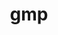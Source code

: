 ---
title: "gmp"
layout: cache
categories: [package, develop]
meta: {"compilers": ["apple-clang@16.0.0", "cce@18.0.0", "gcc@10.5.0", "gcc@11.1.0", "gcc@11.4.0", "gcc@12.4.0", "gcc@13.2.0", "gcc@13.3.0", "gcc@7.5.0", "intel-oneapi-compilers@2024.1.0", "intel-oneapi-compilers@2025.1.0"], "num_specs": 186, "num_specs_by_stack": {"aws-pcluster-neoverse_v1": 15, "aws-pcluster-x86_64_v4": 30, "data-vis-sdk": 13, "developer-tools-aarch64-linux-gnu": 13, "developer-tools-darwin": 11, "developer-tools-x86_64_v3-linux-gnu": 13, "e4s": 26, "e4s-cray-rhel": 11, "e4s-neoverse-v2": 13, "e4s-oneapi": 15, "hep": 12, "ml-linux-x86_64-rocm": 13, "radiuss": 13, "root": 186, "tutorial": 13}, "oss": ["amzn2", "centos7", "rhel8", "sequoia", "ubuntu18.04", "ubuntu20.04", "ubuntu22.04", "ubuntu24.04"], "platforms": ["darwin", "linux"], "stacks": ["aws-pcluster-neoverse_v1", "aws-pcluster-x86_64_v4", "data-vis-sdk", "developer-tools-aarch64-linux-gnu", "developer-tools-darwin", "developer-tools-x86_64_v3-linux-gnu", "e4s", "e4s-cray-rhel", "e4s-neoverse-v2", "e4s-oneapi", "hep", "ml-linux-x86_64-rocm", "radiuss", "root", "tutorial"], "targets": ["aarch64", "neoverse_v1", "neoverse_v2", "x86_64_v3", "x86_64_v4"], "versions": ["6.3.0"]}
spec_details: [{"compiler": "intel-oneapi-compilers@2025.1.0", "hash": "22mwr4eu37yvtjeoabzwopyov4tyhgji", "os": "ubuntu22.04", "platform": "linux", "size": "-", "stacks": ["e4s-oneapi", "root"], "target": "x86_64_v3", "variants": ["build_system=autotools", "+cxx", "libs:=shared,static"], "versions": ["6.3.0"]}, {"compiler": "gcc@13.3.0", "hash": "2p6hdxpoyzljhsq7pcexn7se7n7cxyxs", "os": "rhel8", "platform": "linux", "size": "-", "stacks": ["developer-tools-aarch64-linux-gnu", "root"], "target": "aarch64", "variants": ["build_system=autotools", "+cxx", "libs:=shared,static"], "versions": ["6.3.0"]}, {"compiler": "gcc@11.4.0", "hash": "2uw2f3w5pfkid2fe7euubrr3kjvoq7iy", "os": "ubuntu22.04", "platform": "linux", "size": "-", "stacks": ["e4s-neoverse-v2", "root"], "target": "neoverse_v2", "variants": ["build_system=autotools", "+cxx", "libs:=shared,static"], "versions": ["6.3.0"]}, {"compiler": "gcc@11.1.0", "hash": "32utyn6e3444jp3uegiwkj7fkcjdov2r", "os": "ubuntu20.04", "platform": "linux", "size": "-", "stacks": ["data-vis-sdk", "root"], "target": "x86_64_v3", "variants": ["build_system=autotools", "+cxx", "libs:=shared,static"], "versions": ["6.3.0"]}, {"compiler": "cce@18.0.0", "hash": "33qlcctw7z734azdfnux5e6njz53djd6", "os": "rhel8", "platform": "linux", "size": "-", "stacks": ["e4s-cray-rhel", "root"], "target": "x86_64_v3", "variants": ["build_system=autotools", "+cxx", "libs:=shared,static"], "versions": ["6.3.0"]}, {"compiler": "gcc@13.2.0", "hash": "345w4rcr74xnojqvqjvlx5mxvovymrc7", "os": "ubuntu24.04", "platform": "linux", "size": "-", "stacks": ["ml-linux-x86_64-rocm", "root"], "target": "x86_64_v3", "variants": ["build_system=autotools", "+cxx", "libs:=shared,static"], "versions": ["6.3.0"]}, {"compiler": "gcc@11.1.0", "hash": "34cuxdt36sucwsy5wdi3ktr3zg5tqb3m", "os": "ubuntu20.04", "platform": "linux", "size": "-", "stacks": ["data-vis-sdk", "root"], "target": "x86_64_v3", "variants": ["build_system=autotools", "+cxx", "libs:=shared,static"], "versions": ["6.3.0"]}, {"compiler": "apple-clang@16.0.0", "hash": "35j652xv5ccl2bsd4sbuvhcbqypxo3ps", "os": "sequoia", "platform": "darwin", "size": "-", "stacks": ["developer-tools-darwin", "root"], "target": "aarch64", "variants": ["build_system=autotools", "+cxx", "libs:=shared,static"], "versions": ["6.3.0"]}, {"compiler": "intel-oneapi-compilers@2025.1.0", "hash": "3hthpviut6crvnf74m5m2xl2hm3qs6ey", "os": "ubuntu22.04", "platform": "linux", "size": "-", "stacks": ["e4s-oneapi", "root"], "target": "x86_64_v3", "variants": ["build_system=autotools", "+cxx", "libs:=shared,static"], "versions": ["6.3.0"]}, {"compiler": "gcc@11.4.0", "hash": "3oty4dgvnk5jidlf6kgkpcsmhihsfex2", "os": "ubuntu22.04", "platform": "linux", "size": "-", "stacks": ["e4s", "hep", "root", "tutorial"], "target": "x86_64_v3", "variants": ["build_system=autotools", "+cxx", "libs:=shared,static"], "versions": ["6.3.0"]}, {"compiler": "gcc@13.2.0", "hash": "3solqfmsrtaicdvpcdipwxdwsbvedu2m", "os": "ubuntu24.04", "platform": "linux", "size": "-", "stacks": ["ml-linux-x86_64-rocm", "root"], "target": "x86_64_v3", "variants": ["build_system=autotools", "+cxx", "libs:=shared,static"], "versions": ["6.3.0"]}, {"compiler": "gcc@11.4.0", "hash": "42zutjl5tc7jpolbd2i5afncf3qerv3y", "os": "ubuntu22.04", "platform": "linux", "size": "-", "stacks": ["e4s", "root"], "target": "x86_64_v3", "variants": ["build_system=autotools", "+cxx", "libs:=shared,static"], "versions": ["6.3.0"]}, {"compiler": "gcc@11.4.0", "hash": "43dd27mjhbqobudxmo7kbvd67q5dfb57", "os": "ubuntu22.04", "platform": "linux", "size": "-", "stacks": ["e4s", "hep", "root", "tutorial"], "target": "x86_64_v3", "variants": ["build_system=autotools", "+cxx", "libs:=shared,static"], "versions": ["6.3.0"]}, {"compiler": "intel-oneapi-compilers@2025.1.0", "hash": "46zox6nvqhq6e25p2l62aumhgwicq6do", "os": "ubuntu22.04", "platform": "linux", "size": "-", "stacks": ["e4s-oneapi", "root"], "target": "x86_64_v3", "variants": ["build_system=autotools", "+cxx", "libs:=shared,static"], "versions": ["6.3.0"]}, {"compiler": "gcc@11.4.0", "hash": "4dnb6vp67ccuhqu6psyjytu6vmo3g3ny", "os": "ubuntu22.04", "platform": "linux", "size": "-", "stacks": ["e4s", "root"], "target": "x86_64_v3", "variants": ["build_system=autotools", "+cxx", "libs:=shared,static"], "versions": ["6.3.0"]}, {"compiler": "intel-oneapi-compilers@2024.1.0", "hash": "4nkxyv5bewvqahlqxn2akkshwloe2tss", "os": "amzn2", "platform": "linux", "size": "-", "stacks": ["aws-pcluster-x86_64_v4", "root"], "target": "x86_64_v3", "variants": ["build_system=autotools", "+cxx", "libs:=shared,static"], "versions": ["6.3.0"]}, {"compiler": "gcc@12.4.0", "hash": "4pkudsc2uhdfwjfmjjsw2fxmo2yr4ecg", "os": "amzn2", "platform": "linux", "size": "-", "stacks": ["aws-pcluster-neoverse_v1", "root"], "target": "neoverse_v1", "variants": ["build_system=autotools", "+cxx", "libs:=shared,static"], "versions": ["6.3.0"]}, {"compiler": "gcc@11.4.0", "hash": "4sgfqijzldp35hp44wslo3aa6azh7crs", "os": "ubuntu22.04", "platform": "linux", "size": "-", "stacks": ["e4s-neoverse-v2", "root"], "target": "neoverse_v2", "variants": ["build_system=autotools", "+cxx", "libs:=shared,static"], "versions": ["6.3.0"]}, {"compiler": "gcc@10.5.0", "hash": "4yxdwkz43fsq3lpdf7t244r2hdxsrye3", "os": "centos7", "platform": "linux", "size": "-", "stacks": ["developer-tools-x86_64_v3-linux-gnu", "root"], "target": "x86_64_v3", "variants": ["build_system=autotools", "+cxx", "libs:=shared,static"], "versions": ["6.3.0"]}, {"compiler": "apple-clang@16.0.0", "hash": "52b3rnzz2bmqqbmnz6oi2le2nyeqw3ew", "os": "sequoia", "platform": "darwin", "size": "-", "stacks": ["developer-tools-darwin", "root"], "target": "aarch64", "variants": ["build_system=autotools", "+cxx", "libs:=shared,static"], "versions": ["6.3.0"]}, {"compiler": "intel-oneapi-compilers@2025.1.0", "hash": "552vj4hjvplozfyf2iy3n5ftt2b7kwdr", "os": "ubuntu22.04", "platform": "linux", "size": "-", "stacks": ["e4s-oneapi", "root"], "target": "x86_64_v3", "variants": ["build_system=autotools", "+cxx", "libs:=shared,static"], "versions": ["6.3.0"]}, {"compiler": "apple-clang@16.0.0", "hash": "5hrj4f5obtqnvjfwlaw6h767iiukykwm", "os": "sequoia", "platform": "darwin", "size": "-", "stacks": ["developer-tools-darwin", "root"], "target": "aarch64", "variants": ["build_system=autotools", "+cxx", "libs:=shared,static"], "versions": ["6.3.0"]}, {"compiler": "gcc@13.2.0", "hash": "5vl3bqw7m7jhmsjubwbr7ntnox6qklbu", "os": "ubuntu24.04", "platform": "linux", "size": "-", "stacks": ["ml-linux-x86_64-rocm", "root"], "target": "x86_64_v3", "variants": ["build_system=autotools", "+cxx", "libs:=shared,static"], "versions": ["6.3.0"]}, {"compiler": "gcc@13.2.0", "hash": "5xwlox6mnv6fzfp2zcv7pugnv3kr3nvy", "os": "ubuntu24.04", "platform": "linux", "size": "-", "stacks": ["ml-linux-x86_64-rocm", "root"], "target": "x86_64_v3", "variants": ["build_system=autotools", "+cxx", "libs:=shared,static"], "versions": ["6.3.0"]}, {"compiler": "gcc@13.3.0", "hash": "5ytzekq37qfdoukqgjyhl35jcfhg7uyd", "os": "rhel8", "platform": "linux", "size": "-", "stacks": ["developer-tools-aarch64-linux-gnu", "root"], "target": "aarch64", "variants": ["build_system=autotools", "+cxx", "libs:=shared,static"], "versions": ["6.3.0"]}, {"compiler": "gcc@11.1.0", "hash": "5z5t2rxgqhxu6n5hbzcje2rdpwdectug", "os": "ubuntu20.04", "platform": "linux", "size": "-", "stacks": ["data-vis-sdk", "root"], "target": "x86_64_v3", "variants": ["build_system=autotools", "+cxx", "libs:=shared,static"], "versions": ["6.3.0"]}, {"compiler": "intel-oneapi-compilers@2024.1.0", "hash": "5zqpmi47yeffvdblqc44srtvgzvv334c", "os": "amzn2", "platform": "linux", "size": "-", "stacks": ["aws-pcluster-x86_64_v4", "root"], "target": "x86_64_v3", "variants": ["build_system=autotools", "+cxx", "libs:=shared,static"], "versions": ["6.3.0"]}, {"compiler": "gcc@11.1.0", "hash": "62ptgqdc7kenaoyw5xezxljykogtvqnv", "os": "ubuntu20.04", "platform": "linux", "size": "-", "stacks": ["data-vis-sdk", "root"], "target": "x86_64_v3", "variants": ["build_system=autotools", "+cxx", "libs:=shared,static"], "versions": ["6.3.0"]}, {"compiler": "intel-oneapi-compilers@2025.1.0", "hash": "6kzpzy67bzjjnrmfnmuyb2cmq6h4gzt3", "os": "ubuntu22.04", "platform": "linux", "size": "-", "stacks": ["e4s-oneapi", "root"], "target": "x86_64_v3", "variants": ["build_system=autotools", "+cxx", "libs:=shared,static"], "versions": ["6.3.0"]}, {"compiler": "gcc@12.4.0", "hash": "6weyyp4nwvxtw7gtrlkxxelepfta5z2c", "os": "amzn2", "platform": "linux", "size": "-", "stacks": ["aws-pcluster-neoverse_v1", "root"], "target": "neoverse_v1", "variants": ["build_system=autotools", "+cxx", "libs:=shared,static"], "versions": ["6.3.0"]}, {"compiler": "cce@18.0.0", "hash": "6xqih2pcuwdjqugmpi6hvlv4vhtibxma", "os": "rhel8", "platform": "linux", "size": "-", "stacks": ["e4s-cray-rhel", "root"], "target": "x86_64_v3", "variants": ["build_system=autotools", "+cxx", "libs:=shared,static"], "versions": ["6.3.0"]}, {"compiler": "gcc@10.5.0", "hash": "75srzxvknrtiemglfogykvf2wgdgiucn", "os": "centos7", "platform": "linux", "size": "-", "stacks": ["developer-tools-x86_64_v3-linux-gnu", "root"], "target": "x86_64_v3", "variants": ["build_system=autotools", "+cxx", "libs:=shared,static"], "versions": ["6.3.0"]}, {"compiler": "intel-oneapi-compilers@2025.1.0", "hash": "76cjj6w3vlgac55yuiouzglofnfqhuuq", "os": "ubuntu22.04", "platform": "linux", "size": "-", "stacks": ["e4s-oneapi", "root"], "target": "x86_64_v3", "variants": ["build_system=autotools", "+cxx", "libs:=shared,static"], "versions": ["6.3.0"]}, {"compiler": "gcc@11.1.0", "hash": "76kw3cm75of2scmcxyzoakrsphlpunl4", "os": "ubuntu20.04", "platform": "linux", "size": "-", "stacks": ["data-vis-sdk", "root"], "target": "x86_64_v3", "variants": ["build_system=autotools", "+cxx", "libs:=shared,static"], "versions": ["6.3.0"]}, {"compiler": "gcc@13.3.0", "hash": "7accsccym74nyaalncchfrigayjubcgy", "os": "rhel8", "platform": "linux", "size": "-", "stacks": ["developer-tools-aarch64-linux-gnu", "root"], "target": "aarch64", "variants": ["build_system=autotools", "+cxx", "libs:=shared,static"], "versions": ["6.3.0"]}, {"compiler": "intel-oneapi-compilers@2024.1.0", "hash": "7f4fgmrgffwcfbbeam3morpeeesa2u7h", "os": "amzn2", "platform": "linux", "size": "-", "stacks": ["aws-pcluster-x86_64_v4", "root"], "target": "x86_64_v3", "variants": ["build_system=autotools", "+cxx", "libs:=shared,static"], "versions": ["6.3.0"]}, {"compiler": "intel-oneapi-compilers@2024.1.0", "hash": "7hajyvvplpvu5zwxryo7obxa4spxw6ac", "os": "amzn2", "platform": "linux", "size": "-", "stacks": ["aws-pcluster-x86_64_v4", "root"], "target": "x86_64_v4", "variants": ["build_system=autotools", "+cxx", "libs:=shared,static"], "versions": ["6.3.0"]}, {"compiler": "intel-oneapi-compilers@2024.1.0", "hash": "7lyuargc3s2lshanwh7z3sjvffji3ici", "os": "amzn2", "platform": "linux", "size": "-", "stacks": ["aws-pcluster-x86_64_v4", "root"], "target": "x86_64_v4", "variants": ["build_system=autotools", "+cxx", "libs:=shared,static"], "versions": ["6.3.0"]}, {"compiler": "gcc@7.5.0", "hash": "7mb6ximyt4wvduwpesint3aqea4mruhn", "os": "ubuntu18.04", "platform": "linux", "size": "-", "stacks": ["radiuss", "root"], "target": "x86_64_v3", "variants": ["build_system=autotools", "+cxx", "libs:=shared,static"], "versions": ["6.3.0"]}, {"compiler": "intel-oneapi-compilers@2024.1.0", "hash": "7n7fewfwbbgyvurveqzznlouovl6wzsj", "os": "amzn2", "platform": "linux", "size": "-", "stacks": ["aws-pcluster-x86_64_v4", "root"], "target": "x86_64_v4", "variants": ["build_system=autotools", "+cxx", "libs:=shared,static"], "versions": ["6.3.0"]}, {"compiler": "gcc@13.2.0", "hash": "7yrekinio7ufub2xmikilfngurr6sgnk", "os": "ubuntu24.04", "platform": "linux", "size": "-", "stacks": ["ml-linux-x86_64-rocm", "root"], "target": "x86_64_v3", "variants": ["build_system=autotools", "+cxx", "libs:=shared,static"], "versions": ["6.3.0"]}, {"compiler": "intel-oneapi-compilers@2024.1.0", "hash": "ajm4k5eibud2ce5sljebtqkx23lhfprd", "os": "amzn2", "platform": "linux", "size": "-", "stacks": ["aws-pcluster-x86_64_v4", "root"], "target": "x86_64_v3", "variants": ["build_system=autotools", "+cxx", "libs:=shared,static"], "versions": ["6.3.0"]}, {"compiler": "gcc@7.5.0", "hash": "aobfdphtdnuwlqlr7flnyyy7emu4wxhf", "os": "ubuntu18.04", "platform": "linux", "size": "-", "stacks": ["radiuss", "root"], "target": "x86_64_v3", "variants": ["build_system=autotools", "+cxx", "libs:=shared,static"], "versions": ["6.3.0"]}, {"compiler": "apple-clang@16.0.0", "hash": "au7p3hxymc6diidfgfinax2ggguvycnn", "os": "sequoia", "platform": "darwin", "size": "-", "stacks": ["developer-tools-darwin", "root"], "target": "aarch64", "variants": ["build_system=autotools", "+cxx", "libs:=shared,static"], "versions": ["6.3.0"]}, {"compiler": "intel-oneapi-compilers@2024.1.0", "hash": "b4vfalbcqo7pobu2vxrok6b255g34shy", "os": "amzn2", "platform": "linux", "size": "-", "stacks": ["aws-pcluster-x86_64_v4", "root"], "target": "x86_64_v4", "variants": ["build_system=autotools", "+cxx", "libs:=shared,static"], "versions": ["6.3.0"]}, {"compiler": "gcc@11.4.0", "hash": "b6d3nuwfyzcvhne57frbznvo4dc5cwy5", "os": "ubuntu22.04", "platform": "linux", "size": "-", "stacks": ["e4s-neoverse-v2", "root"], "target": "neoverse_v2", "variants": ["build_system=autotools", "+cxx", "libs:=shared,static"], "versions": ["6.3.0"]}, {"compiler": "gcc@11.4.0", "hash": "ben5dhzb6522nh22ana37sd6x4abhf7z", "os": "ubuntu22.04", "platform": "linux", "size": "-", "stacks": ["e4s", "root"], "target": "x86_64_v3", "variants": ["build_system=autotools", "+cxx", "libs:=shared,static"], "versions": ["6.3.0"]}, {"compiler": "gcc@7.5.0", "hash": "binttwxwyucorg7ii7e6xoguyrxc2yxi", "os": "ubuntu18.04", "platform": "linux", "size": "-", "stacks": ["radiuss", "root"], "target": "x86_64_v3", "variants": ["build_system=autotools", "+cxx", "libs:=shared,static"], "versions": ["6.3.0"]}, {"compiler": "intel-oneapi-compilers@2024.1.0", "hash": "bj5zplcpaygowidanyttrueusa67dddc", "os": "amzn2", "platform": "linux", "size": "-", "stacks": ["aws-pcluster-x86_64_v4", "root"], "target": "x86_64_v3", "variants": ["build_system=autotools", "+cxx", "libs:=shared,static"], "versions": ["6.3.0"]}, {"compiler": "gcc@13.3.0", "hash": "blqfoxzuoox2n6vib27x2iiexw5nlzat", "os": "rhel8", "platform": "linux", "size": "-", "stacks": ["developer-tools-aarch64-linux-gnu", "root"], "target": "aarch64", "variants": ["build_system=autotools", "+cxx", "libs:=shared,static"], "versions": ["6.3.0"]}, {"compiler": "gcc@11.1.0", "hash": "cbvj4kkidggi47aibtfs5niwnj4lcbj7", "os": "ubuntu20.04", "platform": "linux", "size": "-", "stacks": ["data-vis-sdk", "root"], "target": "x86_64_v3", "variants": ["build_system=autotools", "+cxx", "libs:=shared,static"], "versions": ["6.3.0"]}, {"compiler": "gcc@11.4.0", "hash": "ceht7u6mjcjigoiwqv2wbrw35wdiu46o", "os": "ubuntu22.04", "platform": "linux", "size": "-", "stacks": ["e4s-neoverse-v2", "root"], "target": "neoverse_v2", "variants": ["build_system=autotools", "+cxx", "libs:=shared,static"], "versions": ["6.3.0"]}, {"compiler": "intel-oneapi-compilers@2024.1.0", "hash": "cny7qfc4edvt3vzwokb2lmxwx2tro632", "os": "amzn2", "platform": "linux", "size": "-", "stacks": ["aws-pcluster-x86_64_v4", "root"], "target": "x86_64_v4", "variants": ["build_system=autotools", "+cxx", "libs:=shared,static"], "versions": ["6.3.0"]}, {"compiler": "intel-oneapi-compilers@2025.1.0", "hash": "coqccqwkqnrbri3hy5l3jalwv4soh6ux", "os": "ubuntu22.04", "platform": "linux", "size": "-", "stacks": ["e4s-oneapi", "root"], "target": "x86_64_v3", "variants": ["build_system=autotools", "+cxx", "libs:=shared,static"], "versions": ["6.3.0"]}, {"compiler": "gcc@10.5.0", "hash": "czjzatvipfv42dwhivoa63xqosc6cr3h", "os": "centos7", "platform": "linux", "size": "-", "stacks": ["developer-tools-x86_64_v3-linux-gnu", "root"], "target": "x86_64_v3", "variants": ["build_system=autotools", "+cxx", "libs:=shared,static"], "versions": ["6.3.0"]}, {"compiler": "gcc@13.2.0", "hash": "d3e5ticvxvescik3xfoqll6cug5nvuaw", "os": "ubuntu24.04", "platform": "linux", "size": "-", "stacks": ["ml-linux-x86_64-rocm", "root"], "target": "x86_64_v3", "variants": ["build_system=autotools", "+cxx", "libs:=shared,static"], "versions": ["6.3.0"]}, {"compiler": "apple-clang@16.0.0", "hash": "dco7auswxrbkv3rqnbcnab3m7o5inaut", "os": "sequoia", "platform": "darwin", "size": "-", "stacks": ["developer-tools-darwin", "root"], "target": "aarch64", "variants": ["build_system=autotools", "+cxx", "libs:=shared,static"], "versions": ["6.3.0"]}, {"compiler": "gcc@13.2.0", "hash": "dgp3ypfhaj3jyms544zbwtd6vgzlpsod", "os": "ubuntu24.04", "platform": "linux", "size": "-", "stacks": ["ml-linux-x86_64-rocm", "root"], "target": "x86_64_v3", "variants": ["build_system=autotools", "+cxx", "libs:=shared,static"], "versions": ["6.3.0"]}, {"compiler": "gcc@10.5.0", "hash": "dlr5malq7x56blzsq3jyptwmdnijrawz", "os": "centos7", "platform": "linux", "size": "-", "stacks": ["developer-tools-x86_64_v3-linux-gnu", "root"], "target": "x86_64_v3", "variants": ["build_system=autotools", "+cxx", "libs:=shared,static"], "versions": ["6.3.0"]}, {"compiler": "gcc@10.5.0", "hash": "drhpxbfxayxyawokoe3vugfed7b73yxv", "os": "centos7", "platform": "linux", "size": "-", "stacks": ["developer-tools-x86_64_v3-linux-gnu", "root"], "target": "x86_64_v3", "variants": ["build_system=autotools", "+cxx", "libs:=shared,static"], "versions": ["6.3.0"]}, {"compiler": "intel-oneapi-compilers@2024.1.0", "hash": "dvbi7dyj22vohawpbgngxxnqeejrtczs", "os": "amzn2", "platform": "linux", "size": "-", "stacks": ["aws-pcluster-x86_64_v4", "root"], "target": "x86_64_v4", "variants": ["build_system=autotools", "+cxx", "libs:=shared,static"], "versions": ["6.3.0"]}, {"compiler": "intel-oneapi-compilers@2024.1.0", "hash": "dzh4yq3ao26xilxgcaanfsmca6ra7npc", "os": "amzn2", "platform": "linux", "size": "-", "stacks": ["aws-pcluster-x86_64_v4", "root"], "target": "x86_64_v4", "variants": ["build_system=autotools", "+cxx", "libs:=shared,static"], "versions": ["6.3.0"]}, {"compiler": "intel-oneapi-compilers@2024.1.0", "hash": "eg322dtwc2upokm5ggykum6t4scbh7xl", "os": "amzn2", "platform": "linux", "size": "-", "stacks": ["aws-pcluster-x86_64_v4", "root"], "target": "x86_64_v4", "variants": ["build_system=autotools", "+cxx", "libs:=shared,static"], "versions": ["6.3.0"]}, {"compiler": "intel-oneapi-compilers@2024.1.0", "hash": "eqjihml4rsci7v4hpm26iqajnapl7a4a", "os": "amzn2", "platform": "linux", "size": "-", "stacks": ["aws-pcluster-x86_64_v4", "root"], "target": "x86_64_v4", "variants": ["build_system=autotools", "+cxx", "libs:=shared,static"], "versions": ["6.3.0"]}, {"compiler": "gcc@11.4.0", "hash": "ers4ppnnphwccvrf6imfyjh66bczeww4", "os": "ubuntu22.04", "platform": "linux", "size": "-", "stacks": ["e4s", "hep", "root", "tutorial"], "target": "x86_64_v3", "variants": ["build_system=autotools", "+cxx", "libs:=shared,static"], "versions": ["6.3.0"]}, {"compiler": "gcc@7.5.0", "hash": "etlfob4lugprvvjwmu5l6pbvin4t5n6k", "os": "ubuntu18.04", "platform": "linux", "size": "-", "stacks": ["radiuss", "root"], "target": "x86_64_v3", "variants": ["build_system=autotools", "+cxx", "libs:=shared,static"], "versions": ["6.3.0"]}, {"compiler": "gcc@11.4.0", "hash": "ewsn6c5lhy7zmux7z2tx52dmb77dsngu", "os": "ubuntu22.04", "platform": "linux", "size": "-", "stacks": ["e4s", "root"], "target": "x86_64_v3", "variants": ["build_system=autotools", "+cxx", "libs:=shared,static"], "versions": ["6.3.0"]}, {"compiler": "gcc@11.4.0", "hash": "ezppwcm6nlt7raafjeurpsxbnwsryhnf", "os": "ubuntu22.04", "platform": "linux", "size": "-", "stacks": ["e4s", "hep", "root", "tutorial"], "target": "x86_64_v3", "variants": ["build_system=autotools", "+cxx", "libs:=shared,static"], "versions": ["6.3.0"]}, {"compiler": "gcc@10.5.0", "hash": "f24nupo3n72du7suvn6nwsh74utsvf77", "os": "centos7", "platform": "linux", "size": "-", "stacks": ["developer-tools-x86_64_v3-linux-gnu", "root"], "target": "x86_64_v3", "variants": ["build_system=autotools", "+cxx", "libs:=shared,static"], "versions": ["6.3.0"]}, {"compiler": "apple-clang@16.0.0", "hash": "f6qndbgl3kr6imyxvwzitjt7kl6pqnps", "os": "sequoia", "platform": "darwin", "size": "-", "stacks": ["developer-tools-darwin", "root"], "target": "aarch64", "variants": ["build_system=autotools", "+cxx", "libs:=shared,static"], "versions": ["6.3.0"]}, {"compiler": "apple-clang@16.0.0", "hash": "fahjdpsej7nmslwc5cvoy4va67lm64fj", "os": "sequoia", "platform": "darwin", "size": "-", "stacks": ["developer-tools-darwin", "root"], "target": "aarch64", "variants": ["build_system=autotools", "+cxx", "libs:=shared,static"], "versions": ["6.3.0"]}, {"compiler": "gcc@11.4.0", "hash": "fsgtvbllzixeywdmf3eq2hsd45bl6kgl", "os": "ubuntu22.04", "platform": "linux", "size": "-", "stacks": ["e4s", "root"], "target": "x86_64_v3", "variants": ["build_system=autotools", "+cxx", "libs:=shared,static"], "versions": ["6.3.0"]}, {"compiler": "gcc@11.1.0", "hash": "fux7kmkpfy5rhgako7srrtkoauk6gw7e", "os": "ubuntu20.04", "platform": "linux", "size": "-", "stacks": ["data-vis-sdk", "root"], "target": "x86_64_v3", "variants": ["build_system=autotools", "+cxx", "libs:=shared,static"], "versions": ["6.3.0"]}, {"compiler": "gcc@11.1.0", "hash": "fwaaqvlvufaxysghltgfljnbe2xrwqii", "os": "ubuntu20.04", "platform": "linux", "size": "-", "stacks": ["data-vis-sdk", "root"], "target": "x86_64_v3", "variants": ["build_system=autotools", "+cxx", "libs:=shared,static"], "versions": ["6.3.0"]}, {"compiler": "gcc@11.4.0", "hash": "fyjjw5jv2uqh35kfzrhgkqsrd5bwim7c", "os": "ubuntu22.04", "platform": "linux", "size": "-", "stacks": ["e4s", "root"], "target": "x86_64_v3", "variants": ["build_system=autotools", "+cxx", "libs:=shared,static"], "versions": ["6.3.0"]}, {"compiler": "gcc@7.5.0", "hash": "g22pzoi3ryzdjts3hlobnumvczpzrz7n", "os": "ubuntu18.04", "platform": "linux", "size": "-", "stacks": ["radiuss", "root"], "target": "x86_64_v3", "variants": ["build_system=autotools", "+cxx", "libs:=shared,static"], "versions": ["6.3.0"]}, {"compiler": "gcc@10.5.0", "hash": "gae6mcyajg2dulealdslfm5xj47zdwvv", "os": "centos7", "platform": "linux", "size": "-", "stacks": ["developer-tools-x86_64_v3-linux-gnu", "root"], "target": "x86_64_v3", "variants": ["build_system=autotools", "+cxx", "libs:=shared,static"], "versions": ["6.3.0"]}, {"compiler": "gcc@12.4.0", "hash": "gbobhhemglqhvefb776tnkalrhzdqglz", "os": "amzn2", "platform": "linux", "size": "-", "stacks": ["aws-pcluster-neoverse_v1", "root"], "target": "neoverse_v1", "variants": ["build_system=autotools", "+cxx", "libs:=shared,static"], "versions": ["6.3.0"]}, {"compiler": "intel-oneapi-compilers@2025.1.0", "hash": "gf5xprhvpjhv6tfvqdldqtmj77bvfgeu", "os": "ubuntu22.04", "platform": "linux", "size": "-", "stacks": ["e4s-oneapi", "root"], "target": "x86_64_v3", "variants": ["build_system=autotools", "+cxx", "libs:=shared,static"], "versions": ["6.3.0"]}, {"compiler": "gcc@12.4.0", "hash": "gn4ypokigrlvo3hl5nl7trh34guosfzv", "os": "amzn2", "platform": "linux", "size": "-", "stacks": ["aws-pcluster-neoverse_v1", "root"], "target": "neoverse_v1", "variants": ["build_system=autotools", "+cxx", "libs:=shared,static"], "versions": ["6.3.0"]}, {"compiler": "intel-oneapi-compilers@2024.1.0", "hash": "grkcon54az44jttadzx7ujmyz5thkbtd", "os": "amzn2", "platform": "linux", "size": "-", "stacks": ["aws-pcluster-x86_64_v4", "root"], "target": "x86_64_v3", "variants": ["build_system=autotools", "+cxx", "libs:=shared,static"], "versions": ["6.3.0"]}, {"compiler": "gcc@13.2.0", "hash": "gxv5hgng7z75bq5ykjikortw3tejbiys", "os": "ubuntu24.04", "platform": "linux", "size": "-", "stacks": ["ml-linux-x86_64-rocm", "root"], "target": "x86_64_v3", "variants": ["build_system=autotools", "+cxx", "libs:=shared,static"], "versions": ["6.3.0"]}, {"compiler": "gcc@12.4.0", "hash": "h3hecn2rlvd7tpioue2j7jggra4goeeu", "os": "amzn2", "platform": "linux", "size": "-", "stacks": ["aws-pcluster-neoverse_v1", "root"], "target": "neoverse_v1", "variants": ["build_system=autotools", "+cxx", "libs:=shared,static"], "versions": ["6.3.0"]}, {"compiler": "gcc@12.4.0", "hash": "hbllsnvqmiypjljmbgvq6lpms7du23dr", "os": "amzn2", "platform": "linux", "size": "-", "stacks": ["aws-pcluster-neoverse_v1", "root"], "target": "neoverse_v1", "variants": ["build_system=autotools", "+cxx", "libs:=shared,static"], "versions": ["6.3.0"]}, {"compiler": "gcc@11.4.0", "hash": "hctitqfeulffsys27m42w5byep7b6njp", "os": "ubuntu22.04", "platform": "linux", "size": "-", "stacks": ["e4s", "hep", "root", "tutorial"], "target": "x86_64_v3", "variants": ["build_system=autotools", "+cxx", "libs:=shared,static"], "versions": ["6.3.0"]}, {"compiler": "gcc@11.4.0", "hash": "hkg2att57bbboamhvsuhmznshzhqjqoq", "os": "ubuntu22.04", "platform": "linux", "size": "-", "stacks": ["e4s-neoverse-v2", "root"], "target": "neoverse_v2", "variants": ["build_system=autotools", "+cxx", "libs:=shared,static"], "versions": ["6.3.0"]}, {"compiler": "gcc@11.4.0", "hash": "hn3q5a5si2vk5hpgekneqpwdxcc47xe7", "os": "ubuntu22.04", "platform": "linux", "size": "-", "stacks": ["e4s", "hep", "root", "tutorial"], "target": "x86_64_v3", "variants": ["build_system=autotools", "+cxx", "libs:=shared,static"], "versions": ["6.3.0"]}, {"compiler": "apple-clang@16.0.0", "hash": "i3osr4kk5yia5qrg43svt24jit7inn25", "os": "sequoia", "platform": "darwin", "size": "-", "stacks": ["developer-tools-darwin", "root"], "target": "aarch64", "variants": ["build_system=autotools", "+cxx", "libs:=shared,static"], "versions": ["6.3.0"]}, {"compiler": "cce@18.0.0", "hash": "iiops65vwmzcf5a5aiuejuslo2rzruly", "os": "rhel8", "platform": "linux", "size": "-", "stacks": ["e4s-cray-rhel", "root"], "target": "x86_64_v3", "variants": ["build_system=autotools", "+cxx", "libs:=shared,static"], "versions": ["6.3.0"]}, {"compiler": "gcc@11.4.0", "hash": "ijzwqyaj4uoellfq3ghewosxltmrukd5", "os": "ubuntu22.04", "platform": "linux", "size": "-", "stacks": ["e4s-neoverse-v2", "root"], "target": "neoverse_v2", "variants": ["build_system=autotools", "+cxx", "libs:=shared,static"], "versions": ["6.3.0"]}, {"compiler": "gcc@12.4.0", "hash": "ipva4l4sr4hkyopg4ipis7i3jvtd2ndp", "os": "amzn2", "platform": "linux", "size": "-", "stacks": ["aws-pcluster-neoverse_v1", "root"], "target": "neoverse_v1", "variants": ["build_system=autotools", "+cxx", "libs:=shared,static"], "versions": ["6.3.0"]}, {"compiler": "gcc@10.5.0", "hash": "iqclgpoyfegndtwwjyng3dkxt6maz2f7", "os": "centos7", "platform": "linux", "size": "-", "stacks": ["developer-tools-x86_64_v3-linux-gnu", "root"], "target": "x86_64_v3", "variants": ["build_system=autotools", "+cxx", "libs:=shared,static"], "versions": ["6.3.0"]}, {"compiler": "cce@18.0.0", "hash": "it722fs42wduedyvrn7rteyrw2ihpe5p", "os": "rhel8", "platform": "linux", "size": "-", "stacks": ["e4s-cray-rhel", "root"], "target": "x86_64_v3", "variants": ["build_system=autotools", "+cxx", "libs:=shared,static"], "versions": ["6.3.0"]}, {"compiler": "cce@18.0.0", "hash": "iv35kpbsby4wxmkik7glmil5nd4nkp2w", "os": "rhel8", "platform": "linux", "size": "-", "stacks": ["e4s-cray-rhel", "root"], "target": "x86_64_v3", "variants": ["build_system=autotools", "+cxx", "libs:=shared,static"], "versions": ["6.3.0"]}, {"compiler": "intel-oneapi-compilers@2024.1.0", "hash": "j4kvuuslfociy3yzbsb445z3rlom5m4k", "os": "amzn2", "platform": "linux", "size": "-", "stacks": ["aws-pcluster-x86_64_v4", "root"], "target": "x86_64_v3", "variants": ["build_system=autotools", "+cxx", "libs:=shared,static"], "versions": ["6.3.0"]}, {"compiler": "gcc@11.1.0", "hash": "j53h5snsrjmcwc6gkukee63lkoiw3zqt", "os": "ubuntu20.04", "platform": "linux", "size": "-", "stacks": ["data-vis-sdk", "root"], "target": "x86_64_v3", "variants": ["build_system=autotools", "+cxx", "libs:=shared,static"], "versions": ["6.3.0"]}, {"compiler": "gcc@12.4.0", "hash": "j5ehnxn4yqf7yywl7hw24tlxnw4jwmnr", "os": "amzn2", "platform": "linux", "size": "-", "stacks": ["aws-pcluster-neoverse_v1", "root"], "target": "neoverse_v1", "variants": ["build_system=autotools", "+cxx", "libs:=shared,static"], "versions": ["6.3.0"]}, {"compiler": "gcc@11.4.0", "hash": "j6zubbo4hjwjjamqhjwae3ukujmb56vb", "os": "ubuntu22.04", "platform": "linux", "size": "-", "stacks": ["e4s", "root"], "target": "x86_64_v3", "variants": ["build_system=autotools", "+cxx", "libs:=shared,static"], "versions": ["6.3.0"]}, {"compiler": "gcc@12.4.0", "hash": "jdk4n5dgyaaky37rgl77xaq3bc4pcxdq", "os": "amzn2", "platform": "linux", "size": "-", "stacks": ["aws-pcluster-neoverse_v1", "root"], "target": "neoverse_v1", "variants": ["build_system=autotools", "+cxx", "libs:=shared,static"], "versions": ["6.3.0"]}, {"compiler": "gcc@7.5.0", "hash": "jeaugleidjtdgws72kuubepoqxn3a566", "os": "ubuntu18.04", "platform": "linux", "size": "-", "stacks": ["radiuss", "root"], "target": "x86_64_v3", "variants": ["build_system=autotools", "+cxx", "libs:=shared,static"], "versions": ["6.3.0"]}, {"compiler": "gcc@7.5.0", "hash": "jpkvboea3kwbgrdntnr4egpz5jb53ler", "os": "ubuntu18.04", "platform": "linux", "size": "-", "stacks": ["radiuss", "root"], "target": "x86_64_v3", "variants": ["build_system=autotools", "+cxx", "libs:=shared,static"], "versions": ["6.3.0"]}, {"compiler": "gcc@13.3.0", "hash": "jwl5mvafszlfloihbdev7uxpnm2xvnew", "os": "rhel8", "platform": "linux", "size": "-", "stacks": ["developer-tools-aarch64-linux-gnu", "root"], "target": "aarch64", "variants": ["build_system=autotools", "+cxx", "libs:=shared,static"], "versions": ["6.3.0"]}, {"compiler": "gcc@11.4.0", "hash": "k4qfdcy24cw3sxbstkeynagew7athi6b", "os": "ubuntu22.04", "platform": "linux", "size": "-", "stacks": ["e4s", "root"], "target": "x86_64_v3", "variants": ["build_system=autotools", "+cxx", "libs:=shared,static"], "versions": ["6.3.0"]}, {"compiler": "gcc@10.5.0", "hash": "kbsgnm37ivvs5urcikqifqiqexxb7rp7", "os": "centos7", "platform": "linux", "size": "-", "stacks": ["developer-tools-x86_64_v3-linux-gnu", "root"], "target": "x86_64_v3", "variants": ["build_system=autotools", "+cxx", "libs:=shared,static"], "versions": ["6.3.0"]}, {"compiler": "gcc@12.4.0", "hash": "keczoe27kcryve7sznlbdzbqjh2vovau", "os": "amzn2", "platform": "linux", "size": "-", "stacks": ["aws-pcluster-neoverse_v1", "root"], "target": "neoverse_v1", "variants": ["build_system=autotools", "+cxx", "libs:=shared,static"], "versions": ["6.3.0"]}, {"compiler": "intel-oneapi-compilers@2024.1.0", "hash": "kkrtlusifbjciausp53j2wiq3x4ayzui", "os": "amzn2", "platform": "linux", "size": "-", "stacks": ["aws-pcluster-x86_64_v4", "root"], "target": "x86_64_v3", "variants": ["build_system=autotools", "+cxx", "libs:=shared,static"], "versions": ["6.3.0"]}, {"compiler": "intel-oneapi-compilers@2024.1.0", "hash": "kkvy4c353esuxyhwfudnqtoqwl6hznhy", "os": "amzn2", "platform": "linux", "size": "-", "stacks": ["aws-pcluster-x86_64_v4", "root"], "target": "x86_64_v3", "variants": ["build_system=autotools", "+cxx", "libs:=shared,static"], "versions": ["6.3.0"]}, {"compiler": "gcc@11.1.0", "hash": "kv5olgdbo3kmopef6kaygxtquclahmxz", "os": "ubuntu20.04", "platform": "linux", "size": "-", "stacks": ["data-vis-sdk", "root"], "target": "x86_64_v3", "variants": ["build_system=autotools", "+cxx", "libs:=shared,static"], "versions": ["6.3.0"]}, {"compiler": "gcc@10.5.0", "hash": "l2lwkkddizgglv3y5iiljxh5isnzllah", "os": "centos7", "platform": "linux", "size": "-", "stacks": ["developer-tools-x86_64_v3-linux-gnu", "root"], "target": "x86_64_v3", "variants": ["build_system=autotools", "+cxx", "libs:=shared,static"], "versions": ["6.3.0"]}, {"compiler": "intel-oneapi-compilers@2024.1.0", "hash": "lbexhxlykzhmhqc7b7qkatxphdpuj4an", "os": "amzn2", "platform": "linux", "size": "-", "stacks": ["aws-pcluster-x86_64_v4", "root"], "target": "x86_64_v3", "variants": ["build_system=autotools", "+cxx", "libs:=shared,static"], "versions": ["6.3.0"]}, {"compiler": "intel-oneapi-compilers@2024.1.0", "hash": "lk2sjjm6caa7y64wnwhe7ygg2yenp5ar", "os": "amzn2", "platform": "linux", "size": "-", "stacks": ["aws-pcluster-x86_64_v4", "root"], "target": "x86_64_v4", "variants": ["build_system=autotools", "+cxx", "libs:=shared,static"], "versions": ["6.3.0"]}, {"compiler": "intel-oneapi-compilers@2025.1.0", "hash": "lyqa54p2veuel666cbtkolkahgcdbryy", "os": "ubuntu22.04", "platform": "linux", "size": "-", "stacks": ["e4s-oneapi", "root"], "target": "x86_64_v3", "variants": ["build_system=autotools", "+cxx", "libs:=shared,static"], "versions": ["6.3.0"]}, {"compiler": "cce@18.0.0", "hash": "m7xyyjq6y7thqkuqlt5cxjdjpnpecv5z", "os": "rhel8", "platform": "linux", "size": "-", "stacks": ["e4s-cray-rhel", "root"], "target": "x86_64_v3", "variants": ["build_system=autotools", "+cxx", "libs:=shared,static"], "versions": ["6.3.0"]}, {"compiler": "gcc@11.4.0", "hash": "mzdn24wqjl3kbq234cl7jjrkql5qe3cs", "os": "ubuntu22.04", "platform": "linux", "size": "-", "stacks": ["e4s-neoverse-v2", "root"], "target": "neoverse_v2", "variants": ["build_system=autotools", "+cxx", "libs:=shared,static"], "versions": ["6.3.0"]}, {"compiler": "gcc@12.4.0", "hash": "nameblw53ryinsi2mki3fra2sl6yuxx3", "os": "amzn2", "platform": "linux", "size": "-", "stacks": ["aws-pcluster-neoverse_v1", "root"], "target": "neoverse_v1", "variants": ["build_system=autotools", "+cxx", "libs:=shared,static"], "versions": ["6.3.0"]}, {"compiler": "gcc@11.4.0", "hash": "naqlf5xu2fykp3xuul63iyb4fvbpnbox", "os": "ubuntu22.04", "platform": "linux", "size": "-", "stacks": ["e4s", "root"], "target": "x86_64_v3", "variants": ["build_system=autotools", "+cxx", "libs:=shared,static"], "versions": ["6.3.0"]}, {"compiler": "gcc@12.4.0", "hash": "nb7kehqmrignajh5uq27y56e7i7fqxdl", "os": "amzn2", "platform": "linux", "size": "-", "stacks": ["aws-pcluster-neoverse_v1", "root"], "target": "neoverse_v1", "variants": ["build_system=autotools", "+cxx", "libs:=shared,static"], "versions": ["6.3.0"]}, {"compiler": "gcc@11.4.0", "hash": "neurfvgskntocmznds4p7gpap2w6b4dg", "os": "ubuntu22.04", "platform": "linux", "size": "-", "stacks": ["e4s-neoverse-v2", "root"], "target": "neoverse_v2", "variants": ["build_system=autotools", "+cxx", "libs:=shared,static"], "versions": ["6.3.0"]}, {"compiler": "gcc@11.4.0", "hash": "nfhccwvyc42vfcsvr7mhnji5fexdfb7k", "os": "ubuntu22.04", "platform": "linux", "size": "-", "stacks": ["e4s", "root", "tutorial"], "target": "x86_64_v3", "variants": ["build_system=autotools", "+cxx", "libs:=shared,static"], "versions": ["6.3.0"]}, {"compiler": "gcc@7.5.0", "hash": "nfmv3rkmgkas2y3wtrwj25aa7zs2drv3", "os": "ubuntu18.04", "platform": "linux", "size": "-", "stacks": ["radiuss", "root"], "target": "x86_64_v3", "variants": ["build_system=autotools", "+cxx", "libs:=shared,static"], "versions": ["6.3.0"]}, {"compiler": "gcc@10.5.0", "hash": "now5txds2upkdtzegbsg5nm27u6ox5aa", "os": "centos7", "platform": "linux", "size": "-", "stacks": ["developer-tools-x86_64_v3-linux-gnu", "root"], "target": "x86_64_v3", "variants": ["build_system=autotools", "+cxx", "libs:=shared,static"], "versions": ["6.3.0"]}, {"compiler": "intel-oneapi-compilers@2024.1.0", "hash": "nzmw257jqpphdlsckwndmcbvl2dfqlce", "os": "amzn2", "platform": "linux", "size": "-", "stacks": ["aws-pcluster-x86_64_v4", "root"], "target": "x86_64_v3", "variants": ["build_system=autotools", "+cxx", "libs:=shared,static"], "versions": ["6.3.0"]}, {"compiler": "gcc@13.3.0", "hash": "o7fkzavnymdp4z6jmom4zecug4mjz733", "os": "rhel8", "platform": "linux", "size": "-", "stacks": ["developer-tools-aarch64-linux-gnu", "root"], "target": "aarch64", "variants": ["build_system=autotools", "+cxx", "libs:=shared,static"], "versions": ["6.3.0"]}, {"compiler": "gcc@13.3.0", "hash": "omi4a4zcl23gyvsdp25i7je33zrnpnag", "os": "rhel8", "platform": "linux", "size": "-", "stacks": ["developer-tools-aarch64-linux-gnu", "root"], "target": "aarch64", "variants": ["build_system=autotools", "+cxx", "libs:=shared,static"], "versions": ["6.3.0"]}, {"compiler": "gcc@13.2.0", "hash": "oqeq27rppvhqrc36vzntu32knzahqvsy", "os": "ubuntu24.04", "platform": "linux", "size": "-", "stacks": ["ml-linux-x86_64-rocm", "root"], "target": "x86_64_v3", "variants": ["build_system=autotools", "+cxx", "libs:=shared,static"], "versions": ["6.3.0"]}, {"compiler": "intel-oneapi-compilers@2024.1.0", "hash": "owxbt6r7tltedy6jk2vm6ytrjxdper6f", "os": "amzn2", "platform": "linux", "size": "-", "stacks": ["aws-pcluster-x86_64_v4", "root"], "target": "x86_64_v4", "variants": ["build_system=autotools", "+cxx", "libs:=shared,static"], "versions": ["6.3.0"]}, {"compiler": "gcc@11.4.0", "hash": "p2djwhefs2x3oos4bvyahh3fdysqlcu7", "os": "ubuntu22.04", "platform": "linux", "size": "-", "stacks": ["e4s", "hep", "root", "tutorial"], "target": "x86_64_v3", "variants": ["build_system=autotools", "+cxx", "libs:=shared,static"], "versions": ["6.3.0"]}, {"compiler": "gcc@11.4.0", "hash": "p6nen3pi7gr7nthibex47ewuv6qfouwt", "os": "ubuntu22.04", "platform": "linux", "size": "-", "stacks": ["e4s-neoverse-v2", "root"], "target": "neoverse_v2", "variants": ["build_system=autotools", "+cxx", "libs:=shared,static"], "versions": ["6.3.0"]}, {"compiler": "intel-oneapi-compilers@2024.1.0", "hash": "pehdlbafkwltvq3scckj6i7ukkbes73i", "os": "amzn2", "platform": "linux", "size": "-", "stacks": ["aws-pcluster-x86_64_v4", "root"], "target": "x86_64_v4", "variants": ["build_system=autotools", "+cxx", "libs:=shared,static"], "versions": ["6.3.0"]}, {"compiler": "gcc@10.5.0", "hash": "pgieqyi55c524qaangie7bzsho4wpbb3", "os": "centos7", "platform": "linux", "size": "-", "stacks": ["developer-tools-x86_64_v3-linux-gnu", "root"], "target": "x86_64_v3", "variants": ["build_system=autotools", "+cxx", "libs:=shared,static"], "versions": ["6.3.0"]}, {"compiler": "gcc@11.4.0", "hash": "pjxiedl2omaztfopbyhquu2pw2zagdgc", "os": "ubuntu22.04", "platform": "linux", "size": "-", "stacks": ["e4s", "hep", "root", "tutorial"], "target": "x86_64_v3", "variants": ["build_system=autotools", "+cxx", "libs:=shared,static"], "versions": ["6.3.0"]}, {"compiler": "gcc@13.2.0", "hash": "plxcyfygq7fobbu7krqiwxjladvmzcn7", "os": "ubuntu24.04", "platform": "linux", "size": "-", "stacks": ["ml-linux-x86_64-rocm", "root"], "target": "x86_64_v3", "variants": ["build_system=autotools", "+cxx", "libs:=shared,static"], "versions": ["6.3.0"]}, {"compiler": "apple-clang@16.0.0", "hash": "pmqa6aogbne53kppf35giknwqcntl37l", "os": "sequoia", "platform": "darwin", "size": "-", "stacks": ["developer-tools-darwin", "root"], "target": "aarch64", "variants": ["build_system=autotools", "+cxx", "libs:=shared,static"], "versions": ["6.3.0"]}, {"compiler": "intel-oneapi-compilers@2025.1.0", "hash": "psz544pdhx2cx5z4ardcz4hoeoxjmhww", "os": "ubuntu22.04", "platform": "linux", "size": "-", "stacks": ["e4s-oneapi", "root"], "target": "x86_64_v3", "variants": ["build_system=autotools", "+cxx", "libs:=shared,static"], "versions": ["6.3.0"]}, {"compiler": "gcc@7.5.0", "hash": "pyvjxsejdsrwir4hzonq5rgwyepjzkw2", "os": "ubuntu18.04", "platform": "linux", "size": "-", "stacks": ["radiuss", "root"], "target": "x86_64_v3", "variants": ["build_system=autotools", "+cxx", "libs:=shared,static"], "versions": ["6.3.0"]}, {"compiler": "gcc@11.4.0", "hash": "q45bwhzttgz2vkxdrhf6e3ed7uido2wb", "os": "ubuntu22.04", "platform": "linux", "size": "-", "stacks": ["e4s", "hep", "root", "tutorial"], "target": "x86_64_v3", "variants": ["build_system=autotools", "+cxx", "libs:=shared,static"], "versions": ["6.3.0"]}, {"compiler": "gcc@13.2.0", "hash": "qceksodtrckmmjd5pv55mk6dgk32phd4", "os": "ubuntu24.04", "platform": "linux", "size": "-", "stacks": ["ml-linux-x86_64-rocm", "root"], "target": "x86_64_v3", "variants": ["build_system=autotools", "+cxx", "libs:=shared,static"], "versions": ["6.3.0"]}, {"compiler": "gcc@13.3.0", "hash": "qgufzoqbhf5aatk6e6ewkwpe3wdps3ki", "os": "rhel8", "platform": "linux", "size": "-", "stacks": ["developer-tools-aarch64-linux-gnu", "root"], "target": "aarch64", "variants": ["build_system=autotools", "+cxx", "libs:=shared,static"], "versions": ["6.3.0"]}, {"compiler": "apple-clang@16.0.0", "hash": "qpju6u3clilowoteddvibo7xqk2btznv", "os": "sequoia", "platform": "darwin", "size": "-", "stacks": ["developer-tools-darwin", "root"], "target": "aarch64", "variants": ["build_system=autotools", "+cxx", "libs:=shared,static"], "versions": ["6.3.0"]}, {"compiler": "gcc@11.4.0", "hash": "r2yucey7s3xqdfli2npt6i3xjh6yrvwj", "os": "ubuntu22.04", "platform": "linux", "size": "-", "stacks": ["e4s-neoverse-v2", "root"], "target": "neoverse_v2", "variants": ["build_system=autotools", "+cxx", "libs:=shared,static"], "versions": ["6.3.0"]}, {"compiler": "gcc@11.4.0", "hash": "r3blxfpgs52sq77i5cwl72lizmjtrhey", "os": "ubuntu22.04", "platform": "linux", "size": "-", "stacks": ["e4s-neoverse-v2", "root"], "target": "neoverse_v2", "variants": ["build_system=autotools", "+cxx", "libs:=shared,static"], "versions": ["6.3.0"]}, {"compiler": "gcc@7.5.0", "hash": "rgm3r46te54uxcjgtaozpe7jy67byoxq", "os": "ubuntu18.04", "platform": "linux", "size": "-", "stacks": ["radiuss", "root"], "target": "x86_64_v3", "variants": ["build_system=autotools", "+cxx", "libs:=shared,static"], "versions": ["6.3.0"]}, {"compiler": "gcc@7.5.0", "hash": "romew4ghq33amxjwurpqikhce2bfta5s", "os": "ubuntu18.04", "platform": "linux", "size": "-", "stacks": ["radiuss", "root"], "target": "x86_64_v3", "variants": ["build_system=autotools", "+cxx", "libs:=shared,static"], "versions": ["6.3.0"]}, {"compiler": "gcc@11.1.0", "hash": "rye3y3neiflbev4cqcowzhvushbzkx4u", "os": "ubuntu20.04", "platform": "linux", "size": "-", "stacks": ["data-vis-sdk", "root"], "target": "x86_64_v3", "variants": ["build_system=autotools", "+cxx", "libs:=shared,static"], "versions": ["6.3.0"]}, {"compiler": "gcc@11.4.0", "hash": "s4ejof5fxcdes2vxeu5pd3vjp3aecbid", "os": "ubuntu22.04", "platform": "linux", "size": "-", "stacks": ["e4s-neoverse-v2", "root"], "target": "neoverse_v2", "variants": ["build_system=autotools", "+cxx", "libs:=shared,static"], "versions": ["6.3.0"]}, {"compiler": "gcc@13.2.0", "hash": "sezudgkhofgo6b6nz44jtmbg425hxvs6", "os": "ubuntu24.04", "platform": "linux", "size": "-", "stacks": ["ml-linux-x86_64-rocm", "root"], "target": "x86_64_v3", "variants": ["build_system=autotools", "+cxx", "libs:=shared,static"], "versions": ["6.3.0"]}, {"compiler": "intel-oneapi-compilers@2024.1.0", "hash": "su6fzvu37v6samsa3cxo4isyiygnmxfv", "os": "amzn2", "platform": "linux", "size": "-", "stacks": ["aws-pcluster-x86_64_v4", "root"], "target": "x86_64_v3", "variants": ["build_system=autotools", "+cxx", "libs:=shared,static"], "versions": ["6.3.0"]}, {"compiler": "gcc@11.4.0", "hash": "sx5mwwdo5qrfjkfu73ufauh7tektwydo", "os": "ubuntu22.04", "platform": "linux", "size": "-", "stacks": ["e4s", "root"], "target": "x86_64_v3", "variants": ["build_system=autotools", "+cxx", "libs:=shared,static"], "versions": ["6.3.0"]}, {"compiler": "intel-oneapi-compilers@2024.1.0", "hash": "t6lbvxs3yejbcyggl2olr6femu64dlfm", "os": "amzn2", "platform": "linux", "size": "-", "stacks": ["aws-pcluster-x86_64_v4", "root"], "target": "x86_64_v3", "variants": ["build_system=autotools", "+cxx", "libs:=shared,static"], "versions": ["6.3.0"]}, {"compiler": "intel-oneapi-compilers@2025.1.0", "hash": "tacpqjbbvmt77p7vfp32ex2nhpws7q6m", "os": "ubuntu22.04", "platform": "linux", "size": "-", "stacks": ["e4s-oneapi", "root"], "target": "x86_64_v3", "variants": ["build_system=autotools", "+cxx", "libs:=shared,static"], "versions": ["6.3.0"]}, {"compiler": "gcc@11.4.0", "hash": "tatuj5jqdjpejnyppbv6xh6fow7v5l2q", "os": "ubuntu22.04", "platform": "linux", "size": "-", "stacks": ["e4s", "hep", "root", "tutorial"], "target": "x86_64_v3", "variants": ["build_system=autotools", "+cxx", "libs:=shared,static"], "versions": ["6.3.0"]}, {"compiler": "gcc@7.5.0", "hash": "tc4je7camoqa3c5tzyroh4yrfjpnasyu", "os": "ubuntu18.04", "platform": "linux", "size": "-", "stacks": ["radiuss", "root"], "target": "x86_64_v3", "variants": ["build_system=autotools", "+cxx", "libs:=shared,static"], "versions": ["6.3.0"]}, {"compiler": "intel-oneapi-compilers@2024.1.0", "hash": "tcygqypy4nipohufbxp33uvwvl3qqm3k", "os": "amzn2", "platform": "linux", "size": "-", "stacks": ["aws-pcluster-x86_64_v4", "root"], "target": "x86_64_v3", "variants": ["build_system=autotools", "+cxx", "libs:=shared,static"], "versions": ["6.3.0"]}, {"compiler": "gcc@11.4.0", "hash": "tejnopyfc4m7z7j47ked7su5fya7hpd7", "os": "ubuntu22.04", "platform": "linux", "size": "-", "stacks": ["e4s-neoverse-v2", "root"], "target": "neoverse_v2", "variants": ["build_system=autotools", "+cxx", "libs:=shared,static"], "versions": ["6.3.0"]}, {"compiler": "gcc@12.4.0", "hash": "tq55ooaylnhgef62f667qlsnz4ebj5ua", "os": "amzn2", "platform": "linux", "size": "-", "stacks": ["aws-pcluster-neoverse_v1", "root"], "target": "neoverse_v1", "variants": ["build_system=autotools", "+cxx", "libs:=shared,static"], "versions": ["6.3.0"]}, {"compiler": "intel-oneapi-compilers@2024.1.0", "hash": "tua542w5u7ptxprpdri7ut4vrgn3w76t", "os": "amzn2", "platform": "linux", "size": "-", "stacks": ["aws-pcluster-x86_64_v4", "root"], "target": "x86_64_v4", "variants": ["build_system=autotools", "+cxx", "libs:=shared,static"], "versions": ["6.3.0"]}, {"compiler": "intel-oneapi-compilers@2024.1.0", "hash": "u2lofilw5admyo4sdwe5kcw42pdbw5zf", "os": "amzn2", "platform": "linux", "size": "-", "stacks": ["aws-pcluster-x86_64_v4", "root"], "target": "x86_64_v3", "variants": ["build_system=autotools", "+cxx", "libs:=shared,static"], "versions": ["6.3.0"]}, {"compiler": "gcc@11.4.0", "hash": "u7nbja4gf2u5eov7a47k4tiduyn2prxf", "os": "ubuntu22.04", "platform": "linux", "size": "-", "stacks": ["e4s", "hep", "root", "tutorial"], "target": "x86_64_v3", "variants": ["build_system=autotools", "+cxx", "libs:=shared,static"], "versions": ["6.3.0"]}, {"compiler": "cce@18.0.0", "hash": "ud3f5dstba7fxy5t7kuvqycwppqdh7or", "os": "rhel8", "platform": "linux", "size": "-", "stacks": ["e4s-cray-rhel", "root"], "target": "x86_64_v3", "variants": ["build_system=autotools", "+cxx", "libs:=shared,static"], "versions": ["6.3.0"]}, {"compiler": "gcc@11.1.0", "hash": "ugoinavfbn7xuzczwrstdwomcdf4hl6p", "os": "ubuntu20.04", "platform": "linux", "size": "-", "stacks": ["data-vis-sdk", "root"], "target": "x86_64_v3", "variants": ["build_system=autotools", "+cxx", "libs:=shared,static"], "versions": ["6.3.0"]}, {"compiler": "gcc@13.3.0", "hash": "uh35bw3y4xn65wohtbqzhtjxizloktl5", "os": "rhel8", "platform": "linux", "size": "-", "stacks": ["developer-tools-aarch64-linux-gnu", "root"], "target": "aarch64", "variants": ["build_system=autotools", "+cxx", "libs:=shared,static"], "versions": ["6.3.0"]}, {"compiler": "gcc@13.2.0", "hash": "uorlgoersoc7blgy3jjz5vhj7t43uo56", "os": "ubuntu24.04", "platform": "linux", "size": "-", "stacks": ["ml-linux-x86_64-rocm", "root"], "target": "x86_64_v3", "variants": ["build_system=autotools", "+cxx", "libs:=shared,static"], "versions": ["6.3.0"]}, {"compiler": "gcc@12.4.0", "hash": "uphahfmmggyot7g6kzzwsgtymgdeq7sq", "os": "amzn2", "platform": "linux", "size": "-", "stacks": ["aws-pcluster-neoverse_v1", "root"], "target": "neoverse_v1", "variants": ["build_system=autotools", "+cxx", "libs:=shared,static"], "versions": ["6.3.0"]}, {"compiler": "gcc@11.4.0", "hash": "urnsegzvnoravrgtw7623dgvttdvlnk5", "os": "ubuntu22.04", "platform": "linux", "size": "-", "stacks": ["e4s", "root"], "target": "x86_64_v3", "variants": ["build_system=autotools", "+cxx", "libs:=shared,static"], "versions": ["6.3.0"]}, {"compiler": "cce@18.0.0", "hash": "uwakgiiq5rwl2eu63yxhpqedrv5ud6up", "os": "rhel8", "platform": "linux", "size": "-", "stacks": ["e4s-cray-rhel", "root"], "target": "x86_64_v3", "variants": ["build_system=autotools", "+cxx", "libs:=shared,static"], "versions": ["6.3.0"]}, {"compiler": "gcc@7.5.0", "hash": "v3btz4x7uax64w2ujndy4gclr7woi4jt", "os": "ubuntu18.04", "platform": "linux", "size": "-", "stacks": ["radiuss", "root"], "target": "x86_64_v3", "variants": ["build_system=autotools", "+cxx", "libs:=shared,static"], "versions": ["6.3.0"]}, {"compiler": "gcc@11.4.0", "hash": "vantc7tvyhtchfrfcqyvcvrqimv3ypv4", "os": "ubuntu22.04", "platform": "linux", "size": "-", "stacks": ["e4s", "hep", "root", "tutorial"], "target": "x86_64_v3", "variants": ["build_system=autotools", "+cxx", "libs:=shared,static"], "versions": ["6.3.0"]}, {"compiler": "gcc@11.1.0", "hash": "vhtzuz7oro7wpt5hhqzqoz2gkql53iwx", "os": "ubuntu20.04", "platform": "linux", "size": "-", "stacks": ["data-vis-sdk", "root"], "target": "x86_64_v3", "variants": ["build_system=autotools", "+cxx", "libs:=shared,static"], "versions": ["6.3.0"]}, {"compiler": "cce@18.0.0", "hash": "vqv4limc643zgiheaxvxt3osgfn3c24g", "os": "rhel8", "platform": "linux", "size": "-", "stacks": ["e4s-cray-rhel", "root"], "target": "x86_64_v3", "variants": ["build_system=autotools", "+cxx", "libs:=shared,static"], "versions": ["6.3.0"]}, {"compiler": "gcc@13.3.0", "hash": "vtmun4kymk7ofo6cy5o2j5nkm2cbnwnq", "os": "rhel8", "platform": "linux", "size": "-", "stacks": ["developer-tools-aarch64-linux-gnu", "root"], "target": "aarch64", "variants": ["build_system=autotools", "+cxx", "libs:=shared,static"], "versions": ["6.3.0"]}, {"compiler": "gcc@13.3.0", "hash": "wmwhnllloqcmfbkdqiypvggkcsenxtoe", "os": "rhel8", "platform": "linux", "size": "-", "stacks": ["developer-tools-aarch64-linux-gnu", "root"], "target": "aarch64", "variants": ["build_system=autotools", "+cxx", "libs:=shared,static"], "versions": ["6.3.0"]}, {"compiler": "intel-oneapi-compilers@2025.1.0", "hash": "xa7ucieghhfihcslwvnr6eeasbvw64az", "os": "ubuntu22.04", "platform": "linux", "size": "-", "stacks": ["e4s-oneapi", "root"], "target": "x86_64_v3", "variants": ["build_system=autotools", "+cxx", "libs:=shared,static"], "versions": ["6.3.0"]}, {"compiler": "cce@18.0.0", "hash": "xayupka27bge2mc7dbtqi3svllhuzlfs", "os": "rhel8", "platform": "linux", "size": "-", "stacks": ["e4s-cray-rhel", "root"], "target": "x86_64_v3", "variants": ["build_system=autotools", "+cxx", "libs:=shared,static"], "versions": ["6.3.0"]}, {"compiler": "gcc@12.4.0", "hash": "xdl5ncqreaazb54vybytblxdnbp5dunf", "os": "amzn2", "platform": "linux", "size": "-", "stacks": ["aws-pcluster-neoverse_v1", "root"], "target": "neoverse_v1", "variants": ["build_system=autotools", "+cxx", "libs:=shared,static"], "versions": ["6.3.0"]}, {"compiler": "gcc@11.4.0", "hash": "xga5nesy2tdsybgdzpjowiah5dlpvgen", "os": "ubuntu22.04", "platform": "linux", "size": "-", "stacks": ["e4s", "root"], "target": "x86_64_v3", "variants": ["build_system=autotools", "+cxx", "libs:=shared,static"], "versions": ["6.3.0"]}, {"compiler": "intel-oneapi-compilers@2025.1.0", "hash": "xiw6hcc7aoqk73rkpwy3ihq2vsy6ndnb", "os": "ubuntu22.04", "platform": "linux", "size": "-", "stacks": ["e4s-oneapi", "root"], "target": "x86_64_v3", "variants": ["build_system=autotools", "+cxx", "libs:=shared,static"], "versions": ["6.3.0"]}, {"compiler": "gcc@13.3.0", "hash": "xtbmsammlefqtvqktq3f7eler3lt7xen", "os": "rhel8", "platform": "linux", "size": "-", "stacks": ["developer-tools-aarch64-linux-gnu", "root"], "target": "aarch64", "variants": ["build_system=autotools", "+cxx", "libs:=shared,static"], "versions": ["6.3.0"]}, {"compiler": "gcc@13.3.0", "hash": "xvelvbmywxg2vswbv3yhpsmqyx4ux2e4", "os": "rhel8", "platform": "linux", "size": "-", "stacks": ["developer-tools-aarch64-linux-gnu", "root"], "target": "aarch64", "variants": ["build_system=autotools", "+cxx", "libs:=shared,static"], "versions": ["6.3.0"]}, {"compiler": "intel-oneapi-compilers@2024.1.0", "hash": "xy5qkp4d4jccijkk3mopff37zrtvs4wc", "os": "amzn2", "platform": "linux", "size": "-", "stacks": ["aws-pcluster-x86_64_v4", "root"], "target": "x86_64_v4", "variants": ["build_system=autotools", "+cxx", "libs:=shared,static"], "versions": ["6.3.0"]}, {"compiler": "cce@18.0.0", "hash": "y73v3ultrmodpo2u65nfbwwznnacdmgg", "os": "rhel8", "platform": "linux", "size": "-", "stacks": ["e4s-cray-rhel", "root"], "target": "x86_64_v3", "variants": ["build_system=autotools", "+cxx", "libs:=shared,static"], "versions": ["6.3.0"]}, {"compiler": "intel-oneapi-compilers@2025.1.0", "hash": "ygj2p33nfuziqps2nytivpma23eyzh62", "os": "ubuntu22.04", "platform": "linux", "size": "-", "stacks": ["e4s-oneapi", "root"], "target": "x86_64_v3", "variants": ["build_system=autotools", "+cxx", "libs:=shared,static"], "versions": ["6.3.0"]}, {"compiler": "gcc@10.5.0", "hash": "z54tus6gx3ozy4kosce3tkbacnsd5hsy", "os": "centos7", "platform": "linux", "size": "-", "stacks": ["developer-tools-x86_64_v3-linux-gnu", "root"], "target": "x86_64_v3", "variants": ["build_system=autotools", "+cxx", "libs:=shared,static"], "versions": ["6.3.0"]}, {"compiler": "intel-oneapi-compilers@2024.1.0", "hash": "zgbkwlkbg2m54qn4as75kafgyvsqja6m", "os": "amzn2", "platform": "linux", "size": "-", "stacks": ["aws-pcluster-x86_64_v4", "root"], "target": "x86_64_v4", "variants": ["build_system=autotools", "+cxx", "libs:=shared,static"], "versions": ["6.3.0"]}, {"compiler": "gcc@11.4.0", "hash": "zkpnuopyb7rmugu6r6rckks6znyd3elw", "os": "ubuntu22.04", "platform": "linux", "size": "-", "stacks": ["e4s", "root"], "target": "x86_64_v3", "variants": ["build_system=autotools", "+cxx", "libs:=shared,static"], "versions": ["6.3.0"]}, {"compiler": "intel-oneapi-compilers@2025.1.0", "hash": "zvsqmmr3z3tfzwjlfjwj5uw6vmal4w7n", "os": "ubuntu22.04", "platform": "linux", "size": "-", "stacks": ["e4s-oneapi", "root"], "target": "x86_64_v3", "variants": ["build_system=autotools", "+cxx", "libs:=shared,static"], "versions": ["6.3.0"]}, {"compiler": "apple-clang@16.0.0", "hash": "zz23vk3fvwufdmmgfgujh5euif2q42ph", "os": "sequoia", "platform": "darwin", "size": "-", "stacks": ["developer-tools-darwin", "root"], "target": "aarch64", "variants": ["build_system=autotools", "+cxx", "libs:=shared,static"], "versions": ["6.3.0"]}]
---